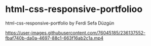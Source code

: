 # html-css-responsive-portfolioo
html-css-responsive-portfolio by Ferdi Sefa Düzgün


https://user-images.githubusercontent.com/76045185/236137552-fbaf740b-da0a-4697-88c1-663f16ab2c1a.mp4

